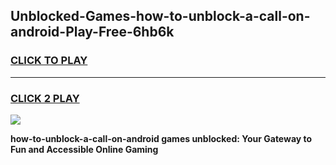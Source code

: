 
## Unblocked-Games-how-to-unblock-a-call-on-android-Play-Free-6hb6k
<h3>
<a href="https://premium76.site?title=how-to-unblock-a-call-on-android&ref=21A">CLICK TO PLAY</a></h3>
<hr>

<h3>
<a href="https://premium76.site?title=how-to-unblock-a-call-on-android&ref=21A">CLICK 2 PLAY</a>
  
</h3>

<a href="https://premium76.site?title=how-to-unblock-a-call-on-android&ref=21A"><img src="https://clearcache.store/games.png"></a>


**how-to-unblock-a-call-on-android games unblocked: Your Gateway to Fun and Accessible Online Gaming**
